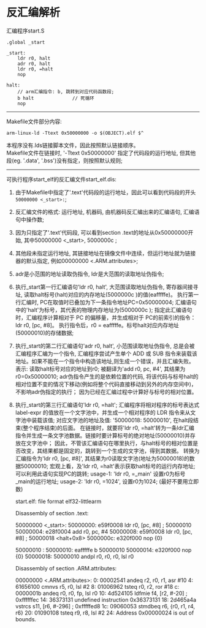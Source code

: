反汇编解析
==================
汇编程序start.S

	.global _start						

	_start:
		ldr r0, halt
		adr r0, halt
		ldr r0, =halt
		nop

	halt:
		// arm汇编指令: b, 跳转到对应代码函数段;
		b halt				// 死循环 
		nop

-------------
Makefile文件部分内容:

	arm-linux-ld -Ttext 0x50000000 -o $(OBJECT).elf $^

	
本程序没有.lds链接脚本文件，因此按照默认链接顺序。   
Makefile文件在链接时, '-Ttext 0x50000000' 指定了代码段的运行地址, 但其他段(eg. '.data', '.bss')没有指定，则按照默认规则;


------------
可执行程序start_elf的反汇编文件start_elf.dis:

1. 由于Makefile中指定了'.text'代码段的运行地址，因此可以看到代码段的开头`50000000 <_start>:`; 
2. 反汇编文件的格式: 运行地址, 机器码, 由机器码反汇编出来的汇编语句, 汇编语句中操作数; 
3. 因为只指定了'.text'代码段, 可以看到section .text的地址从0x50000000开始, 其中50000000 <_start>, 5000000c <halt>;
4. 其他段未指定运行地址, 其链接地址在镜像文件中连续，但运行地址就为链接器的默认指定, 例如00000000 <.ARM.attributes>;
5. adr是小范围的地址读取伪指令, ldr是大范围的读取地址伪指令;
6. 执行_start第一行汇编语句'ldr r0, halt', 大范围读取地址伪指令, 寄存器间接寻址, 读取halt标号(halt)对应的内存地址(5000000c <halt>)的值(eafffffe)。
执行第一行汇编时, PC在取值时已叠加为下一条指令地址PC=0x50000004; 汇编语句中的'halt'为标号，其代表的物理内存地址为(5000000c <halt>);
指定此汇编语句时，汇编程序计算相对于 PC 的偏移量，并生成相对于 PC的前索引的指令：ldr r0, [pc, #8]。
执行指令后，r0 = eafffffe。标号halt对应内存地址(50000010)的存储数据;
7. 执行_start的第二行汇编语句'adr r0, halt', 小范围读取地址伪指令, 总是会被汇编程序汇编为一个指令, 
汇编程序尝试产生单个 ADD 或 SUB 指令来装载该地址。如果不能在一个指令中构造该地址,则生成一个错误，并且汇编失败。
表示: 读取halt标号对应的地址到r0; 被翻译为'add r0, pc, #4', 其结果为r0=0x50000010;
adr伪指令产生的是依赖位置的代码, 将该代码与标号halt的相对位置不变的情况下移动(例如将整个代码直接移动到另外的内存空间中)，不影响adr伪指定的执行；
因为已经在汇编过程中计算好与标号的相对位置。
8. 执行_start的第三行汇编语句'ldr r0, =halt'; 汇编程序将相对程序的标号表达式 label-expr 的值放在一个文字池中，并生成一个相对程序的 LDR 指令来从文字池中装载该值;
对应文字池的地址及值: '50000018:   50000010', 在halt段结束(整个程序结束)的后面。
在链接时，就要将'ldr r0, =halt'转为一条ldr汇编指令并生成一条文字池数据。链接时要计算标号的绝对地址(50000010)并存放在文字池中；
因此，不管该汇编语句在哪里执行，与halt标号的相对位置是否改变，其结果都是固定的，跳转到一个生成的文字池，得到其数据。
转换为汇编指令为'ldr r0, [pc, #8]', 其结果为r0读取文字池(地址为50000018)的数据50000010;
宏观上看，及'ldr r0, =halt'表示获取halt标号的运行内存地址; 可以利用此语句实现PC的跳转;
usage-1: 'ldr r0, =_main' 设置r0为标号_main的运行地址; 
usage-2: 'ldr r0, =1024', 设置r0为1024; (最好不要用立即数)

	start.elf:     file format elf32-littlearm


	Disassembly of section .text:

	50000000 <_start>:
	50000000:	e59f0008 	ldr	r0, [pc, #8]	; 50000010 <halt>
	50000004:	e28f0004 	add	r0, pc, #4
	50000008:	e59f0008 	ldr	r0, [pc, #8]	; 50000018 <halt+0x8>
	5000000c:	e320f000 	nop	{0}

	50000010 <halt>:
	50000010:	eafffffe 	b	50000010 <halt>
	50000014:	e320f000 	nop	{0}
	50000018:	50000010 	andpl	r0, r0, r0, lsl r0

	Disassembly of section .ARM.attributes:

	00000000 <.ARM.attributes>:
	   0:	00002541 	andeq	r2, r0, r1, asr #10
	   4:	61656100 	cmnvs	r5, r0, lsl #2
	   8:	01006962 	tsteq	r0, r2, ror #18
	   c:	0000001b 	andeq	r0, r0, fp, lsl r0
	  10:	4d524105 	ldfmie	f4, [r2, #-20]	; 0xffffffec
	  14:	36373131 	undefined instruction 0x36373131
	  18:	2d465a4a 	vstrcs	s11, [r6, #-296]	; 0xfffffed8
	  1c:	09060053 	stmdbeq	r6, {r0, r1, r4, r6}
	  20:	01090108 	tsteq	r9, r8, lsl #2
	  24:	Address 0x00000024 is out of bounds.
